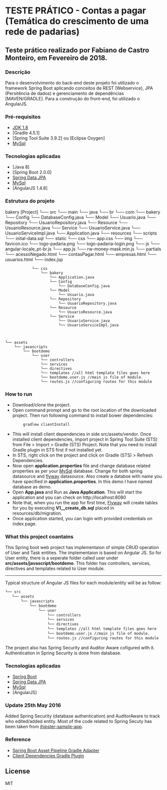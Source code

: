 # TESTE PRÁTICO - Contas a pagar (Temática do crescimento de uma rede de padarias)
## Teste prático realizado por Fabiano de Castro Monteiro, em Fevereiro de 2018.

### Descrição
Para o desenvolvimento do back-end deste projeto foi utilizado o framework Spring Boot aplicando conceitos de REST (Webservice), JPA (Persitência de dados) e gerenciamento de dependências [MAVEN/GRADLE]. Para a construção do front-end, foi utilizado o AngularJS.

### Pré-requisitos
- [JDK 1.8]
- [Gradle 4.5.1]
- [Spring Tool Suite 3.9.2] ou [Eclipse Oxygen]
- [MySql]

### Tecnologias aplicadas
* [Java 8]
* [Spring Boot 2.0.0]
* [Spring Data JPA]
* [MySql]
* [AngularJS 1.4.8]

### Estrutura do projeto
bakery [Project]
└── src
	└── main
		└── java
			└── br
				└── com
					└── bakery
						└── Config
							└── DatabaseConfig.java
						└── Model
                    		└── Usuario.java
						└── Repository
                    		└── UsuarioRepository.java
						└── Resource
                    		└── UsuarioResource.java
						└── Service
                    		└── UsuarioService.java
                    		└── UsuarioServiceImpl.java
						└── Application.java
		└── resources
			└── scripts
				└── inital-data.sql
			└── static
				└── css
					└── app.css
				└── img
					└── favicon.ico
					└── logo-padaria.png
					└── logo-padaria-login.png
				└── js
					└── angular-locale_pt-br.js
					└── app.js
					└── rw-money-mask.min.js
				└── partials
					└── acessoNegado.html
					└── contasPagar.html
					└── empresas.html
					└── usuarios.html
				└── index.jsp
				
				
				
				
				
				└── css
					└── bakery
						└── Application.java
						└── Config
							└── DatabaseConfig.java
						└── Model
                    		└── Usuario.java
						└── Repository
                    		└── UsuarioRepository.java
						└── Resource
                    		└── UsuarioResource.java
						└── Service
                    		└── UsuarioService.java
                    		└── UsuarioServiceImpl.java



    └── assets
        └── javascripts
            └── bootdemo
                └── user
                    └── controllers
                    └── services
                    └── directives
					└── templates //all html template files goes here
                    └── bootdemo.user.js //main js file of module.
                    └── routes.js //configuring routes for this module 


### How to run 

  - Download/clone the project. 
  - Open command prompt and go to the root location of the downloaded project. Then run following command to install bower dependencies:
```sh
        gradlew clientInstall 
```
  - This will install client dependencies in side src/assets/vendor. Once installed client dependencies, import project in Spring Tool Suite (STS) from File > Import > Gradle (STS) Project. Note that you need to install Gradle plugin in STS first if not installed yet. 
  - In STS, right click on the project and click on Gradle (STS) > Refresh Dependencies.
  - Now open **application.properties** file and change database related properties as per your [MySql] database. Change for both spring datasource and [flyway] datasource. Also create a databse with name you have specified in **application.properties**. In this demo I have named database as demo.
  - Open **App.java** and Run as **Java Application**. This will start the application and you can check on http://localhost:8080
  - Note that, when you run the app for first time, [Flyway] will create tables for you by executing **V1__create_db.sql** placed in resources/db/migration.
  - Once application started, you can login with provided credentials on index page.

### What this project coantains

This Spring boot web project has implementaion of simple CRUD operation of User and Task entities. The implementaion is based on Angular JS. So for User entity, there is a seperate folder called user under **src/assets/javascript/bootdemo**. This folder has controllers, services, directives and templates related to User module.

------------------------------------------------------------------------------------------------------------------------
Typical structure of Angular JS files for each module/entity will be as follow:
 ```sh
└── src
    └── assets
        └── javascripts
            └── bootdemo
                └── user
                    └── controllers
                    └── services
                    └── directives
					└── templates //all html template files goes here
                    └── bootdemo.user.js //main js file of module.
                    └── routes.js //configuring routes for this module 
```
The project also has Spring Security and Auditor Aware cofigured with it. Authentication in Spring Security is done from database. 

### Tecnologias aplicadas
* [Spring Boot]
* [Spring Data JPA]
* [MySql]
* [AngularJS]

### Update 25th May 2016
Added Spring Security (database authentication) and AuditorAware to track who edited/added entity. Most of the code related to Spring Secuty has been taken from [jhipster-sample-app].

### Reference

* [Spring Boot Asset Pipeline Gradle Adapter]
* [Client Dependencies Gradle Plugin]

License
----
MIT



[Spring Boot]: http://projects.spring.io/spring-boot/
[Spring Data JPA]: http://projects.spring.io/spring-data-jpa/
[MySql]: https://www.mysql.com/
[Bower]: http://bower.io/
[Asset Pipeline]: https://github.com/bertramdev/asset-pipeline/tree/master/asset-pipeline-spring-boot
[Materialize CSS]: http://materializecss.com/
[Gradle]: http://gradle.org/
[Flyway]: https://flywaydb.org/
[Spring Boot Asset Pipeline Gradle Adapter]: https://github.com/bertramdev/asset-pipeline/tree/master/asset-pipeline-spring-boot  
[Client Dependencies Gradle Plugin]:https://github.com/craigburke/client-dependencies-gradle
[Client Dependencies Management using Gradle]: https://github.com/craigburke/client-dependencies-gradle
[Spring Tool Suite]:https://spring.io/tools
[JDK 1.8]: http://www.oracle.com/technetwork/java/javase/downloads/jdk8-downloads-2133151.html
[MySql]: https://www.mysql.com/
[jhipster-sample-app]: https://github.com/jhipster/jhipster-sample-app
